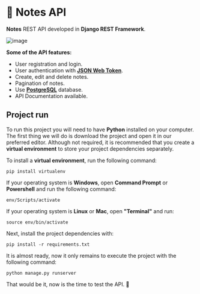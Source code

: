 # :rocket: Notes API
**Notes** REST API developed in **Django REST Framework**.

![image](https://i.imgur.com/RfogWkR.png)

**Some of the API features:**

* User registration and login.
* User authentication with **[JSON Web Token](https://jwt.io/)**.
* Create, edit and delete notes.
* Pagination of notes.
* Use **[PostgreSQL](https://www.postgresql.org/)** database.
* API Documentation available.

## Project run

To run this project you will need to have **Python** installed on your computer. The first thing we will do is download the project and open it in our preferred editor. Although not required, it is recommended that you create a **virtual environment** to store your project dependencies separately.

To install a **virtual environment**, run the following command:

```
pip install virtualenv
```

If your operating system is **Windows**, open **Command Prompt** or **Powershell** and run the following command:

```
env/Scripts/activate
```

If your operating system is **Linux** or **Mac**, open **"Terminal"** and run:

```
source env/bin/activate
```

Next, install the project dependencies with:

```
pip install -r requirements.txt
```

It is almost ready, now it only remains to execute the project with the following command:

```
python manage.py runserver
```

That would be it, now is the time to test the API. 🙂
